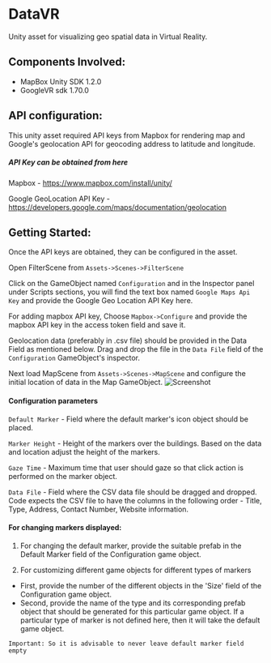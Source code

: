 # DataVR
Unity asset for visualizing geo spatial data in Virtual Reality.

## Components Involved:

- MapBox Unity SDK 1.2.0
- GoogleVR sdk 1.70.0


## API configuration:

This unity asset required API keys from Mapbox for rendering map and Google's geolocation API for geocoding address to latitude and longitude.

##### API Key can be obtained from here

Mapbox - https://www.mapbox.com/install/unity/

Google GeoLocation API Key -  https://developers.google.com/maps/documentation/geolocation

## Getting Started:
Once the API keys are obtained, they can be configured in the asset.

Open FilterScene from `Assets->Scenes->FilterScene`

Click on the GameObject named `Configuration` and in the Inspector panel under Scripts sections, you will find the text box named `Google Maps Api Key` and provide the Google Geo Location API Key here.

For adding mapbox API key, Choose `Mapbox->Configure` and provide the mapbox API key in the access token field and save it.

Geolocation data (preferably in .csv file) should be provided in the Data Field as mentioned below.
Drag and drop the file in the `Data File` field of the `Configuration` GameObject's inspector.

Next load MapScene from `Assets->Scenes->MapScene` and configure the initial location of data in the Map GameObject.
![Screenshot]("/Images/MapSceneConfig.png")

#### Configuration parameters

`Default Marker` - Field where the default marker's icon object should be placed.

`Marker Height` - Height of the markers over the buildings. Based on the data and location adjust the height of the markers.

`Gaze Time` - Maximum time that user should gaze so that click action is performed on the marker object.

`Data File` - Field where the CSV data file should be dragged and dropped.
              Code expects the CSV file to have the columns in the following order - Title, Type, Address, Contact Number, Website information. 

#### For changing markers displayed:

1. For changing the default marker, provide the suitable prefab in the Default Marker field of the Configuration game object.

3. For customizing different game objects for different types of markers
- First, provide the number of the different objects in the 'Size' field of the Configuration game object.
- Second, provide the name of the type and its corresponding prefab object that should be generated for this particular game object. If a particular type of marker is not defined here, then it will take the default game object. 


`Important: So it is advisable to never leave default marker field empty
`
